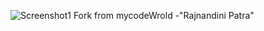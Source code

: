  ![Screenshot1](https://github.com/mycodewolrd/Button/assets/127790354/78074ab4-9ba8-4f41-942b-198635ef07f9)
 Fork from mycodeWrold -"Rajnandini Patra"
